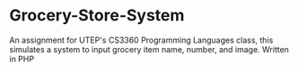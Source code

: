 # Grocery-Store-System
An assignment for UTEP's CS3360 Programming Languages class, this simulates a system to input grocery item name, number, and image. Written in PHP
